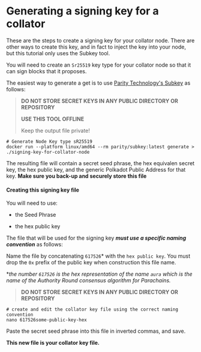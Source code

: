 # Generating a signing key for a collator

These are the steps to create a signing key for your collator node. There are other ways to create this key, and in fact to inject the key into your node, but this tutorial only uses the Subkey tool.

You will need to create an `Sr25519` key type for your collator node so that it can sign blocks that it proposes.

The easiest way to generate a get is to use [Parity Technology's Subkey](https://hub.docker.com/r/parity/subkey/tags) as follows:

>**DO NOT STORE SECRET KEYS IN ANY PUBLIC DIRECTORY OR REPOSITORY**
> 
>**USE THIS TOOL OFFLINE**
>
> Keep the output file private! 

    # Generate Node Key type sR25519
    docker run --platform linux/amd64 --rm parity/subkey:latest generate > ./signing-key-for-collator-node

The resulting file will contain a secret seed phrase, the hex equivalen secret key, the hex public key, and the generic Polkadot Public Address for that key. **Make sure you back-up and securely store this file**

#### Creating this signing key file

You will need to use:

* the Seed Phrase

* the hex public key

The file that will be used for the signing key **_must use a specific naming convention_** as follows:

Name the file by concatenating `617526`* with the `hex public key`. You must drop the `0x` prefix of the public key when construction this file name.

*_the number `617526` is the hex representation of the name `aura` which is the name of the Authority Round consensus algorithm for Parachains._

>**DO NOT STORE SECRET KEYS IN ANY PUBLIC DIRECTORY OR REPOSITORY**

```shell
# create and edit the collator key file using the correct naming convention
nano 617526some-public-key-hex
```

Paste the secret seed phrase into this file in inverted commas, and save. 

**This new file is your collator key file.**
